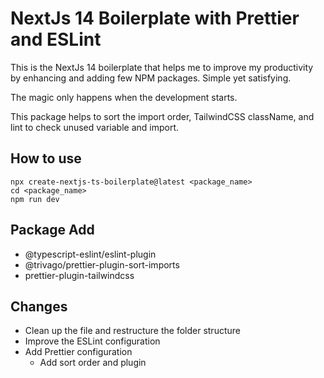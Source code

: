 # NextJs 14 Boilerplate with Prettier and ESLint

This is the NextJs 14 boilerplate that helps me to improve my productivity by enhancing and adding few NPM packages. Simple yet satisfying.

The magic only happens when the development starts.

This package helps to sort the import order, TailwindCSS className, and lint to check unused variable and import.

## How to use
```
npx create-nextjs-ts-boilerplate@latest <package_name>
cd <package_name>
npm run dev
```

## Package Add

- @typescript-eslint/eslint-plugin
- @trivago/prettier-plugin-sort-imports
- prettier-plugin-tailwindcss

## Changes

- Clean up the file and restructure the folder structure
- Improve the ESLint configuration
- Add Prettier configuration
  - Add sort order and plugin
